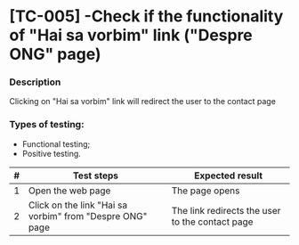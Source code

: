# **[TC-005] -Check if the functionality of "Hai sa vorbim" link ("Despre ONG" page)**

### **Description**

Clicking on "Hai sa vorbim" link will redirect the user to the contact page

### **Types of testing:**

- Functional testing;
- Positive testing.

| #   | **Test steps**                                           | **Expected result**                             |
| --- | -------------------------------------------------------- | ----------------------------------------------- |
| 1   | Open the web page                                        | The page opens                                  |
| 2   | Click on the link "Hai sa vorbim" from "Despre ONG" page | The link redirects the user to the contact page |
